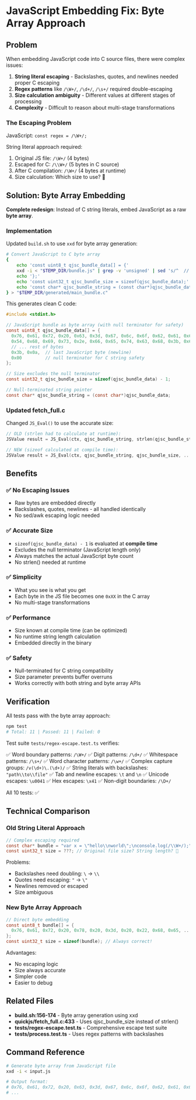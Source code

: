 # JavaScript Embedding Fix: Byte Array Approach

## Problem

When embedding JavaScript code into C source files, there were complex issues:

1. **String literal escaping** - Backslashes, quotes, and newlines needed proper C escaping
2. **Regex patterns** like `/\W+/`, `/\d+/`, `/\s+/` required double-escaping
3. **Size calculation ambiguity** - Different values at different stages of processing
4. **Complexity** - Difficult to reason about multi-stage transformations

### The Escaping Problem

JavaScript: `const regex = /\W+/;`

String literal approach required:
1. Original JS file: `/\W+/` (4 bytes)
2. Escaped for C: `/\\W+/` (5 bytes in C source)
3. After C compilation: `/\W+/` (4 bytes at runtime)
4. Size calculation: Which size to use? 🤔

## Solution: Byte Array Embedding

**Complete redesign**: Instead of C string literals, embed JavaScript as a raw **byte array**.

### Implementation

Updated `build.sh` to use `xxd` for byte array generation:

```bash
# Convert JavaScript to C byte array
{
    echo 'const uint8_t qjsc_bundle_data[] = {'
    xxd -i < "$TEMP_DIR/bundle.js" | grep -v 'unsigned' | sed 's/^  //'
    echo '};'
    echo 'const uint32_t qjsc_bundle_size = sizeof(qjsc_bundle_data);'
    echo 'const char* qjsc_bundle_string = (const char*)qjsc_bundle_data;'
} > "$TEMP_DIR/generated/main_bundle.c"
```

This generates clean C code:

```c
#include <stdint.h>

// JavaScript bundle as byte array (with null terminator for safety)
const uint8_t qjsc_bundle_data[] = {
  0x76, 0x61, 0x72, 0x20, 0x63, 0x3d, 0x67, 0x6c, 0x6f, 0x62, 0x61, 0x6c,
  0x54, 0x68, 0x69, 0x73, 0x2e, 0x66, 0x65, 0x74, 0x63, 0x68, 0x3b, 0x67,
  // ... rest of bytes
  0x3b, 0x0a,  // last JavaScript byte (newline)
  0x00         // null terminator for C string safety
};

// Size excludes the null terminator
const uint32_t qjsc_bundle_size = sizeof(qjsc_bundle_data) - 1;

// Null-terminated string pointer
const char* qjsc_bundle_string = (const char*)qjsc_bundle_data;
```

### Updated fetch_full.c

Changed `JS_Eval()` to use the accurate size:

```c
// OLD (strlen had to calculate at runtime):
JSValue result = JS_Eval(ctx, qjsc_bundle_string, strlen(qjsc_bundle_string), ...);

// NEW (sizeof calculated at compile time):
JSValue result = JS_Eval(ctx, qjsc_bundle_string, qjsc_bundle_size, ...);
```

## Benefits

### ✅ No Escaping Issues
- Raw bytes are embedded directly
- Backslashes, quotes, newlines - all handled identically
- No sed/awk escaping logic needed

### ✅ Accurate Size
- `sizeof(qjsc_bundle_data) - 1` is evaluated at **compile time**
- Excludes the null terminator (JavaScript length only)
- Always matches the actual JavaScript byte count
- No strlen() needed at runtime

### ✅ Simplicity
- What you see is what you get
- Each byte in the JS file becomes one `0xXX` in the C array
- No multi-stage transformations

### ✅ Performance
- Size known at compile time (can be optimized)
- No runtime string length calculation
- Embedded directly in the binary

### ✅ Safety
- Null-terminated for C string compatibility
- Size parameter prevents buffer overruns
- Works correctly with both string and byte array APIs

## Verification

All tests pass with the byte array approach:

```bash
npm test
# Total: 11 | Passed: 11 | Failed: 0
```

Test suite `tests/regex-escape.test.ts` verifies:

✅ Word boundary patterns: `/\W+/`
✅ Digit patterns: `/\d+/`
✅ Whitespace patterns: `/\s+/`
✅ Word character patterns: `/\w+/`
✅ Complex capture groups: `/v(\d+)\.(\d+)/`
✅ String literals with backslashes: `"path\\to\\file"`
✅ Tab and newline escapes: `\t` and `\n`
✅ Unicode escapes: `\u0041`
✅ Hex escapes: `\x41`
✅ Non-digit boundaries: `/\D+/`

All 10 tests: ✅

## Technical Comparison

### Old String Literal Approach

```c
// Complex escaping required
const char* bundle = "var x = \"hello\\nworld\";\nconsole.log(/\\W+/);";
const uint32_t size = ???; // Original file size? String length? 🤔
```

Problems:
- Backslashes need doubling: `\` → `\\`
- Quotes need escaping: `"` → `\"`
- Newlines removed or escaped
- Size ambiguous

### New Byte Array Approach

```c
// Direct byte embedding
const uint8_t bundle[] = {
  0x76, 0x61, 0x72, 0x20, 0x78, 0x20, 0x3d, 0x20, 0x22, 0x68, 0x65, ...
};
const uint32_t size = sizeof(bundle); // Always correct!
```

Advantages:
- No escaping logic
- Size always accurate
- Simpler code
- Easier to debug

## Related Files

- **build.sh:156-174** - Byte array generation using xxd
- **quickjs/fetch_full.c:433** - Uses qjsc_bundle_size instead of strlen()
- **tests/regex-escape.test.ts** - Comprehensive escape test suite
- **tests/process.test.ts** - Uses regex patterns with backslashes

## Command Reference

```bash
# Generate byte array from JavaScript file
xxd -i < input.js

# Output format:
# 0x76, 0x61, 0x72, 0x20, 0x63, 0x3d, 0x67, 0x6c, 0x6f, 0x62, 0x61, 0x6c,
# ...
```
